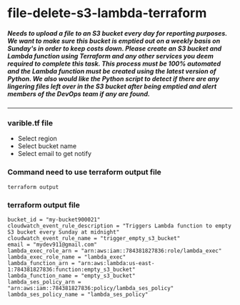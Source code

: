 # file-delete-s3-lambda-terraform

##### Needs to upload a file to an S3 bucket every day for reporting purposes.  We want to make sure this bucket is emptied out on a weekly basis on Sunday's in order to keep costs down.  Please create an S3 bucket and Lambda function using Terraform and any other services you deem required to complete this task.   This process must be 100% automated and the Lambda function must be created using the latest version of Python.  We also would like the Python script to detect if there are any lingering files left over in the S3 bucket after being emptied and alert members of the DevOps team if any are found.

-------------------------------------------
### varible.tf file  
- Select region 
- Select bucket name
- Select email to get notify
### Command need to use terraform output file
```
terraform output
```
### terraform output file
```
bucket_id = "my-bucket900021"
cloudwatch_event_rule_description = "Triggers Lambda function to empty S3 bucket every Sunday at midnight"
cloudwatch_event_rule_name = "trigger_empty_s3_bucket"
email = "mydev911@gmail.com"
lambda_exec_role_arn = "arn:aws:iam::784381827836:role/lambda_exec"
lambda_exec_role_name = "lambda_exec"
lambda_function_arn = "arn:aws:lambda:us-east-1:784381827836:function:empty_s3_bucket"
lambda_function_name = "empty_s3_bucket"
lambda_ses_policy_arn = "arn:aws:iam::784381827836:policy/lambda_ses_policy"
lambda_ses_policy_name = "lambda_ses_policy"
```

